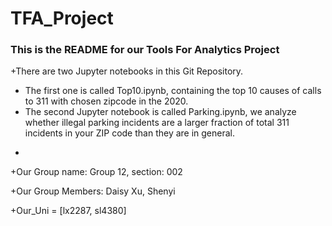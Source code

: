 # TFA_Project
### This is the README for our Tools For Analytics Project

+There are two Jupyter notebooks in this Git Repository. 
  - The first one is called Top10.ipynb, containing the top 10 causes of calls to 311 with chosen zipcode in the 2020. 
  - The second Jupyter notebook is called Parking.ipynb, we analyze whether illegal parking incidents are a larger fraction of total 311 incidents in your ZIP code than they are in general.
+
+Our Group name: Group 12, section: 002

+Our Group Members: Daisy Xu, Shenyi 

+Our_Uni = [lx2287, sl4380]

